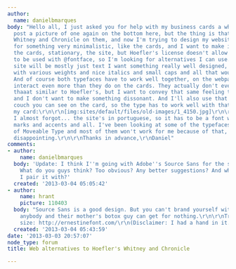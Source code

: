 ```yaml
---
author:
  name: danielbmarques
body: "Hello all, I just asked you for help with my business cards a while ago, I'll
  post a picture of one again on the bottom here, but the thing is that I used Hoefler's
  Whitney and Chronicle on them, and now I'm trying to design my website and I'm going
  for something very minimalistic, like the cards, and I want to make it all consistent,
  the cards, stationary, the site, but Hoefler's license doesn't allow their fonts
  to be used with @fontface, so I'm looking for alternatives I can use. Since the
  site will be mostly just text I want something really well designed, and a family
  with various weights and nice italics and small caps and all that would be great.
  And of course both typefaces have to work well together, on the webpage they'll
  interact even more than they do on the cards. They actually don't even have to be
  thaaat similar to Hoefler's, but I want to convey that same feeling the cards have
  and I don't want to make something dissonant. And I'll also use that same little
  couch you can see on the card, so the type has to work well with that too. Any suggestions?\r\n\r\nHere's
  my card:\r\n\r\n[img:sites/default/files/old-images/1_4150.jpg]\r\n\r\n\r\nAh, and
  I almost forgot... the site's in portuguese, so it has to be a font with diacritic
  marks and accents and all. I've been looking at some of the typefaces from The League
  of Moveable Type and most of them won't work for me because of that, which is very
  disappointing.\r\n\r\nThanks in advance,\r\nDaniel"
comments:
- author:
    name: danielbmarques
  body: 'Update: I think I''m going with Adobe''s Source Sans for the sans-serif.
    What do you guys think? Too obvious? Any better suggestions? And what serif do
    I pair it with?'
  created: '2013-03-04 05:05:42'
- author:
    name: hrant
    picture: 110403
  body: "Source Sans is a good design. But you can't brand yourself with a font that
    anybody and their mother's botox guy can get for nothing.\r\n\r\nTry this on for
    size: http://ernestinefont.com/\r\n(Disclaimer: I had a hand in it.)\r\n\r\nhhp\r\n"
  created: '2013-03-04 05:43:59'
date: '2013-03-03 20:57:07'
node_type: forum
title: Web alternatives to Hoefler's Whitney and Chronicle

---
```

